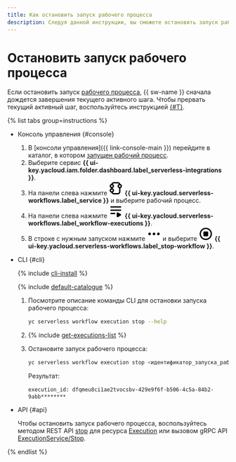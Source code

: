 ```yaml
---
title: Как остановить запуск рабочего процесса
description: Следуя данной инструкции, вы сможете остановить запуск рабочего процесса.
---
```


# Остановить запуск рабочего процесса

Если остановить запуск [рабочего процесса](../../../concepts/workflows/workflow.md), {{ sw-name }} сначала дождется завершения текущего активного шага. Чтобы прервать текущий активный шаг, воспользуйтесь инструкцией [{#T}](terminate.md).

{% list tabs group=instructions %}

- Консоль управления {#console}

  1. В [консоли управления]({{ link-console-main }}) перейдите в каталог, в котором [запущен рабочий процесс](./start.md).
  1. Выберите сервис **{{ ui-key.yacloud.iam.folder.dashboard.label_serverless-integrations }}**.
  1. На панели слева нажмите ![image](../../../../_assets/console-icons/graph-node.svg) **{{ ui-key.yacloud.serverless-workflows.label_service }}** и выберите рабочий процесс.
  1. На панели слева нажмите ![image](../../../../_assets/console-icons/bars-play.svg) **{{ ui-key.yacloud.serverless-workflows.label_workflow-executions }}**.
  1. В строке с нужным запуском нажмите ![image](../../../../_assets/console-icons/ellipsis.svg) и выберите ![image](../../../../_assets/console-icons/circle-stop.svg) **{{ ui-key.yacloud.serverless-workflows.label_stop-workflow }}**.

- CLI {#cli}

  {% include [cli-install](../../../../_includes/cli-install.md) %}

  {% include [default-catalogue](../../../../_includes/default-catalogue.md) %}

  1. Посмотрите описание команды CLI для остановки запуска рабочего процесса:

      ```bash
      yc serverless workflow execution stop --help
      ```

  1. {% include [get-executions-list](../../../../_includes/serverless-integrations/get-executions-list.md) %}
  1. Остановите запуск рабочего процесса:

      ```bash
      yc serverless workflow execution stop <идентификатор_запуска_рабочего_процесса>
      ```

      Результат:

      ```text
      execution_id: dfqmeu8ci1ae2tvocsbv-429e9f6f-b506-4c5a-84b2-9abb********
      ```

- API {#api}

  Чтобы остановить запуск рабочего процесса, воспользуйтесь методом REST API [stop](../../../workflows/api-ref/Execution/stop.md) для ресурса [Execution](../../../workflows/api-ref/Execution/index.md) или вызовом gRPC API [ExecutionService/Stop](../../../workflows/api-ref/grpc/Execution/stop.md).

{% endlist %}
